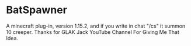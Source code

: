 # BatSpawner
A minecraft plug-in, version 1.15.2, and if you write in chat "/cs" it summon 10 creeper.
Thanks for GLAK Jack YouTube Channel For Giving Me That Idea.
